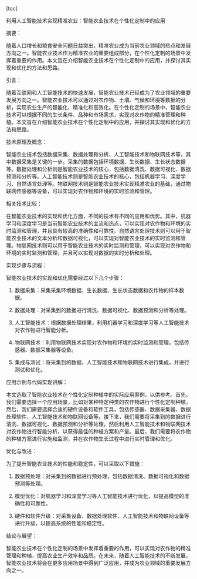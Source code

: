 
[toc]                    
                
                
利用人工智能技术实现精准农业：智能农业技术在个性化定制中的应用

摘要：

随着人口增长和粮食安全问题日益突出，精准农业成为当前农业领域的热点和发展方向之一。智能农业技术作为精准农业的重要组成部分，在个性化定制的场景中发挥着重要的作用。本文旨在介绍智能农业技术在个性化定制中的应用，并探讨其实现和优化的方法和思路。

引言：

随着互联网和人工智能技术的快速发展，智能农业技术已经成为了农业领域的重要发展方向之一。智能农业技术可以通过对农作物、土壤、气候和环境等数据的分析，实现农业生产的智能化、精准化和高效化。在个性化定制的场景中，智能农业技术可以根据不同的生长条件、品种和市场需求，实现对农作物的精准管理和种植。本文旨在介绍智能农业技术在个性化定制中的应用，并探讨其实现和优化的方法和思路。

技术原理及概念：

智能农业技术包括数据采集、数据处理和分析、人工智能技术和物联网技术等，其中数据采集是关键的一步。采集的数据包括环境数据、生长数据、生长状态数据等。数据处理和分析则是智能农业技术的核心，包括数据清洗、数据可视化、数据预测和分析等。人工智能技术则是智能农业技术的核心，包括机器学习、深度学习、自然语言处理等。物联网技术则是智能农业技术实现精准农业的基础，通过物联网传感器等设备，可以实现对农作物和环境的实时监测和管理。

相关技术比较：

在智能农业技术的实现和优化方面，不同的技术有不同的应用和优势。其中，机器学习和深度学习是当前智能农业技术的主流和热点，可以实现对农作物和环境的实时监测和管理，并且具有较高的准确性和可靠性。自然语言处理技术则可以用于智能农业技术的文本分析和数据可视化，可以实现对智能农业技术的实时监测和管理。物联网技术则可以用于智能农业技术的实时监测和管理，可以实现对农作物和环境的实时监测和管理，并且可以实现对数据的实时分析和处理。

实现步骤与流程：

智能农业技术的实现和优化需要经过以下几个步骤：

1. 数据采集：采集采集环境数据、生长数据、生长状态数据和农作物的样本数据。

2. 数据处理：对采集到的数据进行清洗、数据可视化、数据预测和分析等处理。

3. 人工智能技术：根据数据处理结果，利用机器学习和深度学习等人工智能技术对农作物进行智能分析。

4. 物联网技术：利用物联网技术实现对农作物和环境的实时监测和管理，包括传感器、数据采集器等设备。

5. 集成与测试：将采集到的数据、人工智能技术和物联网技术进行集成，并进行测试和优化。

应用示例与代码实现讲解：

本文选取了智能农业技术在个性化定制种植中的实际应用案例，以供参考。首先，我们需要选择一个应用场景，比如对某种特定种类的农作物进行个性化定制种植。然后，我们需要选择合适的硬件设备和软件工具，包括传感器、数据采集器、数据处理软件、人工智能技术和物联网设备等。接下来，我们需要将采集到的数据进行清洗、数据可视化、数据预测和分析等处理，然后利用人工智能技术和物联网技术对农作物进行智能分析，以获得最佳的种植方案和产量。最后，我们需要将农作物的种植方案进行实施和监测，并在农作物生长过程中进行实时管理和优化。

优化与改进：

为了提升智能农业技术的性能和稳定性，可以采取以下措施：

1. 数据预处理：对采集到的数据进行预处理，包括数据清洗、数据可视化和数据预测等处理。

2. 模型优化：对机器学习和深度学习等人工智能技术进行优化，以提高模型的准确性和可靠性。

3. 硬件和软件升级：对采集设备、数据处理软件、人工智能技术和物联网设备等进行升级，以提高系统的性能和稳定性。

结论与展望：

智能农业技术在个性化定制的场景中发挥着重要的作用，可以实现对农作物的精准管理和种植，提高农业生产效率和品质。在未来，随着人工智能技术的不断发展，智能农业技术将会在更多应用场景中得到广泛应用，并成为农业领域的重要发展方向之一。


